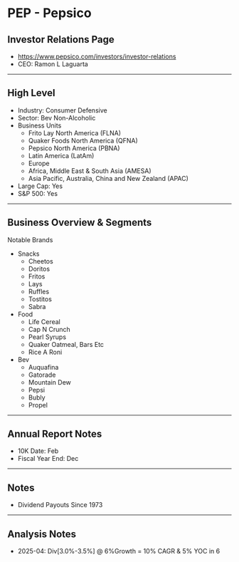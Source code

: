 # PEP - Pepsico 

## Investor Relations Page
- https://www.pepsico.com/investors/investor-relations
- CEO: Ramon L Laguarta
---

## High Level 

- Industry: Consumer Defensive
- Sector: Bev Non-Alcoholic
- Business Units
  - Frito Lay North America (FLNA)
  - Quaker Foods North America (QFNA)
  - Pepsico North America (PBNA)
  - Latin America (LatAm)
  - Europe
  - Africa, Middle East & South Asia (AMESA)
  - Asia Pacific, Australia, China and New Zealand (APAC)
- Large Cap: Yes
- S&P 500: Yes

---

## Business Overview & Segments 

Notable Brands
- Snacks
  - Cheetos
  - Doritos
  - Fritos
  - Lays
  - Ruffles
  - Tostitos
  - Sabra
- Food 
  - Life Cereal
  - Cap N Crunch
  - Pearl Syrups
  - Quaker Oatmeal, Bars Etc
  - Rice A Roni
- Bev
  - Auquafina
  - Gatorade
  - Mountain Dew
  - Pepsi
  - Bubly
  - Propel

---

## Annual Report Notes
- 10K Date: Feb 
- Fiscal Year End: Dec


---

## Notes
- Dividend Payouts Since 1973 

---

## Analysis Notes
- 2025-04: Div[3.0%-3.5%] @ 6%Growth = 10% CAGR & 5% YOC in 6


